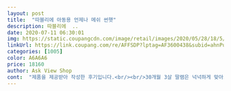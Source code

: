 ```yaml
---
layout: post 
title:  "따블리에 아동용 언제나 메쉬 썬햇" 
description: 따블리에  ..
date: 2020-07-11 06:30:01 
img: https://static.coupangcdn.com/image/retail/images/2020/05/28/18/5/fdb2a554-59de-4349-b158-62b249e2d0b8.jpg 
linkUrl: https://link.coupang.com/re/AFFSDP?lptag=AF3600438&subid=ahnPublicAsk&pageKey=1660798646&itemId=2829760815&vendorItemId=70819205102&traceid=V0-113-077c8825eebdc026 
categories: [1005] 
color: A6A6A6 
price: 18160 
author: Ask View Shop 
cont:  "제품을 제공받아 작성한 후기입니다.<br/><br/>30개월 3살 딸램은 넉넉하게 맞아요<br/>가벼운 메쉬 원단이라 통풍이 잘되니 아이가 모자를 써도 답답해하지 않고 물이 묻어도 잘 말라서 여름철에 물놀이 갈 때도 유용하게 쓰일 것 같아요.<br/> 챙 부분도 흐느적거리지 않고 모양이 딱 잡혀있어서 햇빛 강할 땐 목 뒷부분까지 가려지니 자외선 차단도 완전 잘 될 것 같구요^^!<br/>가볍고 통풍도 잘되고 휴대용이해서 너무 좋네요.<br/><br/>끈으로 조절할수 있어서 턱부분까지 스탑퍼 올려주면<br/>매쉬 원단은 뒷통수 부분에 있어서 통기성 좋고<br/>모델컷에는 7세 m 착용이라고 하는거보면 몇년 더 씌우겠어요<br/>바람 불어도 벗겨지지 않아요<br/>야외 물놀이할 때 씌워줬어요<br/>얇고 진짜 가벼워서 물에 닿아도 금방 말라서<br/>작년까지 썼던 모자들이 다 작아져서 알아보던 중에 따블리에 유아썬햇을 구매했는데 완전 만족하며 사용하고 있어요!<br/>제일 작은 사이즈인 m샀어요(45세 권장 사이즈임)<br/>창도 쳐지지않고 생각외로 힘이있어서 시야도 불편하지 않아 좋았어요 9세 머리에 xl 하니 여유조금잇으면서도 딱맞아요!<br/>챙이 넓어서 목 뒤도 가려지니 썬캡보다 나은거 같아요<br/>캠핑 가거나 햇볕 가리려고 산건데 화이트 사서<br/>평소에도 그냥 쓰기 좋아요<br/>" 
---
```

